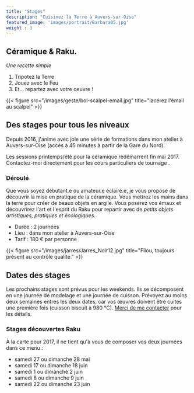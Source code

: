 ```yaml
---
title: "Stages"
description: "Cuisinez la Terre à Auvers-sur-Oise" 
featured_image: 'images/portrait/Barbara05.jpg'
weight : 3
---
```


## Céramique & Raku. 
_Une recette simple_

1. Tripotez la Terre
2. Jouez avec le Feu 
3. Et... repartez avec votre oeuvre ! 

{{< figure src="/images/geste/bol-scalpel-email.jpg" title="lacérez l'émail au scalpel" >}}

## Des stages pour tous les niveaux 

Depuis 2016, j'anime avec joie une série de formations dans mon atelier à Auvers-sur-Oise (accès à 45 minutes à partir de la Gare du Nord). 

Les sessions printemps/été pour la céramique redémarrent fin mai 2017. Contactez-moi directement pour les cours particuliers de tournage .

### Déroulé 

Que vous soyez débutant.e ou amateur.e éclairé.e, je vous propose de découvrir la mise en pratique de la céramique. Vous mettrez les mains dans la terre pour créer de beaux objets en argile. Vous poserez vos émaux et découvrirez l'art et l'esprit du Raku pour repartir avec de _petits objets artistiques, pratiques et écologiques_. 

- Durée : 2 journées 
- Lieu : dans mon atelier à Auvers-sur-Oise
- Tarif : 180 € par personne


{{< figure src="/images/jarres/Jarres_Noir12.jpg" title="Filou, toujours présent au contrôle qualité." >}}


## Dates des stages

Les prochains stages sont prévus pour les weekends. Ils se  décomposent en une journée de modelage et une journée de cuisson. 
Prévoyez au moins deux semaines entres les deux dates, car vos œuvres doivent être cuites une première fois (cuisson biscuit à 980 °C). [Merci de me contacter](/contact/) pour les détails.
 
 
### Stages découvertes Raku

À la carte pour 2017, il ne tient qu'à vous de composer vos deux journées dans ce menu : 

- samedi 27 ou dimanche 28 mai
- samedi 17 ou dimanche 18 juin
- samedi 1 ou dimanche 2 juin
- samedi 8 ou dimanche 9 juin
- samedi 22 ou dimanche 23 juin
 
 
